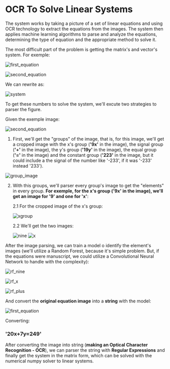 # OCR To Solve Linear Systems
The system works by taking a picture of a set of linear equations and using OCR technology to extract the equations from the images. The system then applies machine learning algorithms to parse and analyze the equations, determining the type of equation and the appropriate method to solve it.


The most difficult part of the problem is getting the matrix's and vector's system. For exemple:

![first_equation](https://user-images.githubusercontent.com/60625769/228858278-75710929-2cde-41f6-ac97-ce3b653445ec.png)

![second_equation](https://user-images.githubusercontent.com/60625769/228858312-d1bdbd65-b03c-4fc3-8bc3-7824459080a0.png)

We can rewrite as:


![system](https://user-images.githubusercontent.com/60625769/228858412-318d59fe-1521-4dac-bd43-ea7dc1e58eee.png)




To get these numbers to solve the system, we'll excute two strategies to parser the figure.

Given the exemple image:


![second_equation](https://user-images.githubusercontent.com/60625769/228858711-68587e1f-0456-4968-99a7-ef9935ab92d5.png)



1. First, we'll get the "groups" of the image, that is, for this image, we'll get a cropped image with the x's group (**'9x'** in the image), the signal group (**'+'** in the image), the y's group (**'19y'** in the image), the equal group (**'='** in the image) and the constant group (**'223'** in the image, but it could include a the signal of the number like '-233', if it was '-233' instead '233').


![group_image](https://user-images.githubusercontent.com/60625769/228858782-da691325-5b18-4383-a0f6-e8f6417039ae.png)


2. With this groups, we'll parser every group's image to get the "elements" in every group. **For exemple, for the x's group ('9x' in the image), we'll get an image for '9' and one for 'x'**:

    2.1 For the cropped image of the x's group:

      
      
      ![xgroup](https://user-images.githubusercontent.com/60625769/228858907-2cb54896-83ff-411c-8228-7f2d18fe00a1.png)

      
    2.2 We'll get the two images:
    

      ![nine](https://user-images.githubusercontent.com/60625769/228858978-13d9e1cf-b187-4291-a495-be659f9091b3.png)
      ![x](https://user-images.githubusercontent.com/60625769/228859073-42beec79-2fe9-4afb-9379-2eb5fd5c49db.png)
       

      
      
After the image parsing, we can train a model o identify the element's images (we'll utilize a Random Forest, because it's simple problem. But, if the equations were manuscript, we could utilize a Convolutional Neural Network to handle with the complexity):


![rf_nine](https://user-images.githubusercontent.com/60625769/228859397-dbe1095f-1502-40f4-b4c6-c0fb9369c48b.png)

![rf_x](https://user-images.githubusercontent.com/60625769/228859423-8311b9e3-aba9-4cee-b1f3-0c15991f9426.png)

![rf_plus](https://user-images.githubusercontent.com/60625769/228859461-7dcb40ee-ef91-4f34-bef2-6673b5697b54.png)

And convert the **original equation image** into a **string** with the model:

![first_equation](https://user-images.githubusercontent.com/60625769/228859680-7211c94e-e7ab-49e7-bc83-945cf1e92023.png)

Converting:

<h3>     '20x+7y=249'</h3>

After converting the image into string (**making an Optical Character Recognition - OCR**), we can parser the string with **Regular Expressions** and finally get the system in the matrix form, which can be solved with the numerical numpy solver to linear systems.
